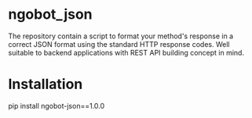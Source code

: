 # ngobot_json
The repository contain a script to format your method's response in a correct JSON format using the standard HTTP response codes. Well suitable to backend applications with REST API building concept in mind.

# Installation
pip install ngobot-json==1.0.0
